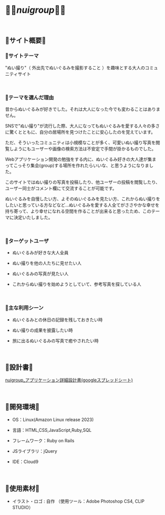 # :ribbon::bear:*nuigroup*:bear::ribbon:

​

## :bear:サイト概要:bear:

### :ribbon:サイトテーマ

"ぬい撮り"（ 外出先でぬいぐるみを撮影すること ）を趣味とする大人のコミュニティサイト

​

### :ribbon:テーマを選んだ理由

昔からぬいぐるみが好きでした。それは大人になった今でも変わることはありません。

SNSで"ぬい撮り"が流行した際、大人になってもぬいぐるみを愛する人々の多さに驚くとともに、自分の居場所を見つけたことに安心したのを覚えています。

ただ、そういったコミュニティは小規模なことが多く、可愛いぬい撮り写真を閲覧しようにもユーザーや画像の検索方法は不安定で手間が掛かるものでした。

Webアプリケーション開発の勉強をする内に、ぬいぐるみ好きの大人達が集まってこっそり集会(group)する場所を作れたらいいな、と思うようになりました。

このサイトではぬい撮りの写真を投稿したり、他ユーザーの投稿を閲覧したり、ユーザー同士がコメント欄にて交流することが可能です。

ぬいぐるみを自慢したい方、よそのぬいぐるみを見たい方、これからぬい撮りをしたいと思っている方などなど…ぬいぐるみを愛する人全てがささやかな幸せを持ち寄って、より幸せになれる空間を作ることが出来ると思ったため、このテーマに決定いたしました。

​

### :ribbon:ターゲットユーザ

- ぬいぐるみが好きな大人全員

- ぬい撮りを他の人たちに見せたい人

- ぬいぐるみの写真が見たい人

- これからぬい撮りを始めようとしていて、参考写真を探している人

​

### :ribbon:主な利用シーン

- ぬいぐるみとの休日の記録を残しておきたい時

- ぬい撮りの成果を披露したい時

- 旅に出るぬいぐるみの写真で癒やされたい時

​

## :bear:設計書:bear:

[nuigroup_アプリケーション詳細設計書(googleスプレッドシート)](https://docs.google.com/spreadsheets/d/1FppKe4unykNJBUQyikt3S1rE8F4vI3Cs/edit?usp=sharing&ouid=113764115096884807232&rtpof=true&sd=true)

​

## :bear:開発環境:bear:

- OS：Linux(Amazon Linux release 2023)

- 言語：HTML,CSS,JavaScript,Ruby,SQL

- フレームワーク：Ruby on Rails

- JSライブラリ：jQuery

- IDE：Cloud9

​

## :bear:使用素材:bear:

- イラスト・ロゴ : 自作
（使用ツール：Adobe Photoshop CS4, CLIP STUDIO）
